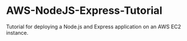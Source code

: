 # AWS-NodeJS-Express-Tutorial
Tutorial for deploying a Node.js and Express application on an AWS EC2 instance.
